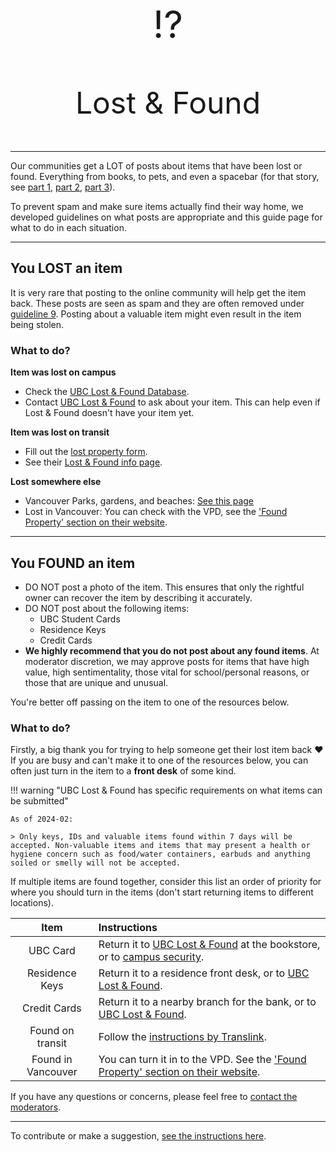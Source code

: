 #

<p align="center" style="font-size:60px;">⁉️</p>
<p align="center" style="font-size:48px;">Lost & Found</p>

---

Our communities get a LOT of posts about items that have been lost or found. Everything from books, to pets, and even a spacebar (for that story, see [part 1](https://www.reddit.com/r/UBC/comments/pvasq1/just_spreading_the_word_if_anyone_knows_this/), [part 2](https://www.reddit.com/r/UBC/comments/pxd688/hi_everyone_im_the_space_bar_girl_i_just_want_to/), [part 3](https://www.reddit.com/r/UBC/comments/py3hzv/finally_officially_reunited/)).

To prevent spam and make sure items actually find their way home, we developed guidelines on what posts are appropriate and this guide page for what to do in each situation.

---

## You LOST an item

It is very rare that posting to the online community will help get the item back. These posts are seen as spam and they are often removed under [guideline 9](https://ubcwiki.ca/meta/guidelines/#9-lost-found-posts). Posting about a valuable item might even result in the item being stolen.

### **What to do?**

**Item was lost on campus**

- Check the [UBC Lost & Found Database](https://lostandfound.ubc.ca/all-items).
- Contact [UBC Lost & Found](https://lostandfound.ubc.ca/) to ask about your item. This can help even if Lost & Found doesn't have your item yet.

**Item was lost on transit**

- Fill out the [lost property form](https://www.translink.ca/feedback?feedback=lostproperty).
- See their [Lost & Found info page](https://www.translink.ca/about-us/customer-service/lost-and-found).

**Lost somewhere else**

- Vancouver Parks, gardens, and beaches: [See this page](https://vancouver.ca/parks-recreation-culture/lost-and-found.aspx)
- Lost in Vancouver: You can check with the VPD, see the ['Found Property' section on their website](https://vpd.ca/contact-us/).

---


## You FOUND an item

- DO NOT post a photo of the item. This ensures that only the rightful owner can recover the item by describing it accurately. 
- DO NOT post about the following items:
    - UBC Student Cards
    - Residence Keys
    - Credit Cards
- **We highly recommend that you do not post about any found items**. At moderator discretion, we may approve posts for items that have high value, high sentimentality, those vital for school/personal reasons, or those that are unique and unusual. 

You're better off passing on the item to one of the resources below.

### **What to do?**

Firstly, a big thank you for trying to help someone get their lost item back ❤️ If you are busy and can't make it to one of the resources below, you can often just turn in the item to a **front desk** of some kind.

!!! warning "UBC Lost & Found has specific requirements on what items can be submitted"

    As of 2024-02:

    > Only keys, IDs and valuable items found within 7 days will be accepted. Non-valuable items and items that may present a health or hygiene concern such as food/water containers, earbuds and anything soiled or smelly will not be accepted.

If multiple items are found together, consider this list an order of priority for where you should turn in the items (don't start returning items to different locations).

| Item | Instructions |
| :----: | :----- |
| UBC Card | Return it to [UBC Lost & Found](https://lostandfound.ubc.ca/) at the bookstore, or to [campus security](https://security.ubc.ca/home/get-to-know-us/). |
| Residence Keys | Return it to a residence front desk, or to [UBC Lost & Found](https://lostandfound.ubc.ca/). |
| Credit Cards | Return it to a nearby branch for the bank, or to [UBC Lost & Found](https://lostandfound.ubc.ca/).  |
| Found on transit | Follow the [instructions by Translink](https://www.translink.ca/about-us/customer-service/lost-and-found). |
| Found in Vancouver | You can turn it in to the VPD. See the ['Found Property' section on their website](https://vpd.ca/contact-us/). | 




If you have any questions or concerns, please feel free to [contact the moderators](https://www.reddit.com/message/compose?to=%2Fr%2FUBC).

---

To contribute or make a suggestion, [see the instructions here](../index.md#contributing).
